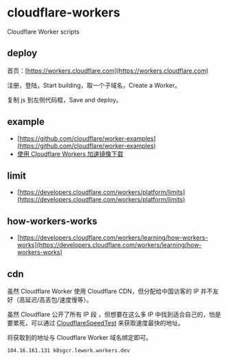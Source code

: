 # cloudflare-workers

Cloudflare Worker scripts


## deploy

首页：[https://workers.cloudflare.com](https://workers.cloudflare.com)

注册，登陆，Start building，取一个子域名，Create a Worker。

复制 js 到左侧代码框，Save and deploy。


## example

- [https://github.com/cloudflare/worker-examples](https://github.com/cloudflare/worker-examples)
- [使用 Cloudflare Workers 加速镜像下载](https://lework.github.io/2020/06/11/workers/)

## limit

- [https://developers.cloudflare.com/workers/platform/limits](https://developers.cloudflare.com/workers/platform/limits)

## how-workers-works

- [https://developers.cloudflare.com/workers/learning/how-workers-works](https://developers.cloudflare.com/workers/learning/how-workers-works)

## cdn

虽然 Cloudflare Worker 使用 Cloudflare CDN，但分配给中国访客的 IP 并不友好（高延迟/高丢包/速度慢等）。

虽然 Cloudflare 公开了所有 IP 段 ，但想要在这么多 IP 中找到适合自己的，怕是要累死，可以通过 [CloudflareSpeedTest](https://github.com/XIU2/CloudflareSpeedTest) 来获取速度最快的地址。

将获取到的地址与 Cloudflare Worker 域名绑定即可。

```
104.16.161.131 k8sgcr.lework.workers.dev
```
